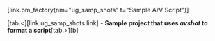 [link.bm_factory(nm="ug_samp_shots" t="Sample A/V Script")]

[tab.<][link.ug_samp_shots.link] - **Sample project that uses *avshot* to format a script**[tab.>][b]

